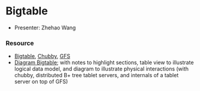 # Bigtable

* Presenter: Zhehao Wang

### Resource

* [Bigtable](https://static.googleusercontent.com/media/research.google.com/en//archive/bigtable-osdi06.pdf), [Chubby](https://static.googleusercontent.com/media/research.google.com/en//archive/chubby-osdi06.pdf), [GFS](https://static.googleusercontent.com/media/research.google.com/en//archive/gfs-sosp2003.pdf)
* [Diagram Bigtable](bigtable-zhehao.pdf); with notes to highlight sections, table view to illustrate logical data model, and diagram to illustrate physical interactions (with chubby, distributed B+ tree tablet servers, and internals of a tablet server on top of GFS)